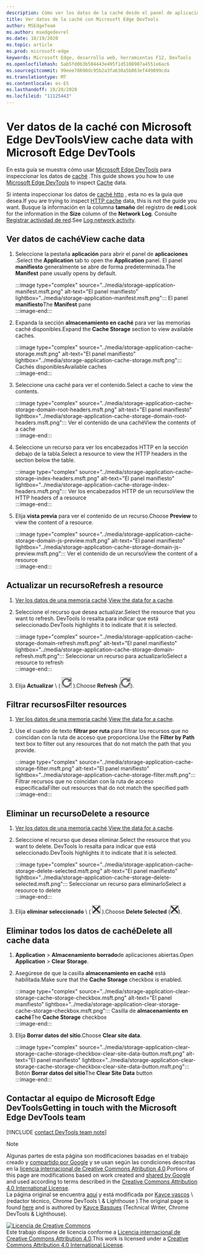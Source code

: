 ```yaml
---
description: Cómo ver los datos de la caché desde el panel de aplicaciones de Microsoft Edge DevTools.
title: Ver datos de la caché con Microsoft Edge DevTools
author: MSEdgeTeam
ms.author: msedgedevrel
ms.date: 10/19/2020
ms.topic: article
ms.prod: microsoft-edge
keywords: Microsoft Edge, desarrollo web, herramientas F12, DevTools
ms.openlocfilehash: 5ab5fd0b3b504443e495f1d5108907a4551e6ac6
ms.sourcegitcommit: 99eee78698dc95b2a3fa638a5b063ef449899cda
ms.translationtype: MT
ms.contentlocale: es-ES
ms.lasthandoff: 10/20/2020
ms.locfileid: "11125443"
---
```

<!-- Copyright Kayce Basques 

   Licensed under the Apache License, Version 2.0 (the "License");
   you may not use this file except in compliance with the License.
   You may obtain a copy of the License at

       https://www.apache.org/licenses/LICENSE-2.0

   Unless required by applicable law or agreed to in writing, software
   distributed under the License is distributed on an "AS IS" BASIS,
   WITHOUT WARRANTIES OR CONDITIONS OF ANY KIND, either express or implied.
   See the License for the specific language governing permissions and
   limitations under the License.  -->

# <span data-ttu-id="c37b4-104">Ver datos de la caché con Microsoft Edge DevTools</span><span class="sxs-lookup"><span data-stu-id="c37b4-104">View cache data with Microsoft Edge DevTools</span></span>  

<span data-ttu-id="c37b4-105">En esta guía se muestra cómo usar [Microsoft Edge DevTools][MicrosoftEdgeDevTools] para inspeccionar los datos de [caché][MDNCache] .</span><span class="sxs-lookup"><span data-stu-id="c37b4-105">This guide shows you how to use [Microsoft Edge DevTools][MicrosoftEdgeDevTools] to inspect [Cache][MDNCache] data.</span></span>  

<span data-ttu-id="c37b4-106">Si intenta inspeccionar los datos de [caché http][MDNHTTPCaching] , esta no es la guía que desea.</span><span class="sxs-lookup"><span data-stu-id="c37b4-106">If you are trying to inspect [HTTP cache][MDNHTTPCaching] data, this is not the guide you want.</span></span>  <span data-ttu-id="c37b4-107">Busque la información en la columna **tamaño** del registro de **red**.</span><span class="sxs-lookup"><span data-stu-id="c37b4-107">Look for the information in the **Size** column of the **Network Log**.</span></span>  <span data-ttu-id="c37b4-108">Consulte [Registrar actividad de red][DevtoolsNetworkLogActivity].</span><span class="sxs-lookup"><span data-stu-id="c37b4-108">See [Log network activity][DevtoolsNetworkLogActivity].</span></span>  

## <span data-ttu-id="c37b4-109">Ver datos de caché</span><span class="sxs-lookup"><span data-stu-id="c37b4-109">View cache data</span></span>  

1.  <span data-ttu-id="c37b4-110">Seleccione la pestaña **aplicación** para abrir el panel de **aplicaciones** .</span><span class="sxs-lookup"><span data-stu-id="c37b4-110">Select the **Application** tab to open the **Application** panel.</span></span>  <span data-ttu-id="c37b4-111">El panel **manifiesto** generalmente se abre de forma predeterminada.</span><span class="sxs-lookup"><span data-stu-id="c37b4-111">The **Manifest** pane usually opens by default.</span></span>  
    
    :::image type="complex" source="../media/storage-application-manifest.msft.png" alt-text="El panel manifiesto" lightbox="../media/storage-application-manifest.msft.png":::
       <span data-ttu-id="c37b4-113">El panel **manifiesto**</span><span class="sxs-lookup"><span data-stu-id="c37b4-113">The **Manifest** pane</span></span>  
    :::image-end:::  
    
1.  <span data-ttu-id="c37b4-114">Expanda la sección **almacenamiento en caché** para ver las memorias caché disponibles.</span><span class="sxs-lookup"><span data-stu-id="c37b4-114">Expand the **Cache Storage** section to view available caches.</span></span>  
    
    :::image type="complex" source="../media/storage-application-cache-storage.msft.png" alt-text="El panel manifiesto" lightbox="../media/storage-application-cache-storage.msft.png":::
       <span data-ttu-id="c37b4-116">Cachés disponibles</span><span class="sxs-lookup"><span data-stu-id="c37b4-116">Available caches</span></span>  
    :::image-end:::  
    
1.  <span data-ttu-id="c37b4-117">Seleccione una caché para ver el contenido.</span><span class="sxs-lookup"><span data-stu-id="c37b4-117">Select a cache to view the contents.</span></span>  
    
    :::image type="complex" source="../media/storage-application-cache-storage-domain-root-headers.msft.png" alt-text="El panel manifiesto" lightbox="../media/storage-application-cache-storage-domain-root-headers.msft.png":::
       <span data-ttu-id="c37b4-119">Ver el contenido de una caché</span><span class="sxs-lookup"><span data-stu-id="c37b4-119">View the contents of a cache</span></span>  
    :::image-end:::  
    
1.  <span data-ttu-id="c37b4-120">Seleccione un recurso para ver los encabezados HTTP en la sección debajo de la tabla.</span><span class="sxs-lookup"><span data-stu-id="c37b4-120">Select a resource to view the HTTP headers in the section below the table.</span></span>  
    
    :::image type="complex" source="../media/storage-application-cache-storage-index-headers.msft.png" alt-text="El panel manifiesto" lightbox="../media/storage-application-cache-storage-index-headers.msft.png":::
       <span data-ttu-id="c37b4-122">Ver los encabezados HTTP de un recurso</span><span class="sxs-lookup"><span data-stu-id="c37b4-122">View the HTTP headers of a resource</span></span>  
    :::image-end:::  
    
1.  <span data-ttu-id="c37b4-123">Elija **vista previa** para ver el contenido de un recurso.</span><span class="sxs-lookup"><span data-stu-id="c37b4-123">Choose **Preview** to view the content of a resource.</span></span>  
    
    :::image type="complex" source="../media/storage-application-cache-storage-domain-js-preview.msft.png" alt-text="El panel manifiesto" lightbox="../media/storage-application-cache-storage-domain-js-preview.msft.png":::
       <span data-ttu-id="c37b4-125">Ver el contenido de un recurso</span><span class="sxs-lookup"><span data-stu-id="c37b4-125">View the content of a resource</span></span>  
    :::image-end:::  
    
## <span data-ttu-id="c37b4-126">Actualizar un recurso</span><span class="sxs-lookup"><span data-stu-id="c37b4-126">Refresh a resource</span></span>  

1.  <span data-ttu-id="c37b4-127">[Ver los datos de una memoria caché](#view-cache-data).</span><span class="sxs-lookup"><span data-stu-id="c37b4-127">[View the data for a cache](#view-cache-data).</span></span>  
1.  <span data-ttu-id="c37b4-128">Seleccione el recurso que desea actualizar.</span><span class="sxs-lookup"><span data-stu-id="c37b4-128">Select the resource that you want to refresh.</span></span>  <span data-ttu-id="c37b4-129">DevTools lo resalta para indicar que está seleccionado.</span><span class="sxs-lookup"><span data-stu-id="c37b4-129">DevTools highlights it to indicate that it is selected.</span></span>  
    
    :::image type="complex" source="../media/storage-application-cache-storage-domain-refresh.msft.png" alt-text="El panel manifiesto" lightbox="../media/storage-application-cache-storage-domain-refresh.msft.png":::
       <span data-ttu-id="c37b4-131">Seleccionar un recurso para actualizarlo</span><span class="sxs-lookup"><span data-stu-id="c37b4-131">Select a resource to refresh</span></span>  
    :::image-end:::  
    
1.  <span data-ttu-id="c37b4-132">Elija **Actualizar** \ ( ![ actualizar ][ImageRefreshIcon] \).</span><span class="sxs-lookup"><span data-stu-id="c37b4-132">Choose **Refresh** \(![Refresh][ImageRefreshIcon]\).</span></span>  
    
## <span data-ttu-id="c37b4-133">Filtrar recursos</span><span class="sxs-lookup"><span data-stu-id="c37b4-133">Filter resources</span></span>  

1.  <span data-ttu-id="c37b4-134">[Ver los datos de una memoria caché](#view-cache-data).</span><span class="sxs-lookup"><span data-stu-id="c37b4-134">[View the data for a cache](#view-cache-data).</span></span>  
1.  <span data-ttu-id="c37b4-135">Use el cuadro de texto **filtrar por ruta** para filtrar los recursos que no coincidan con la ruta de acceso que proporciona.</span><span class="sxs-lookup"><span data-stu-id="c37b4-135">Use the **Filter by Path** text box to filter out any resources that do not match the path that you provide.</span></span>  
    
    :::image type="complex" source="../media/storage-application-cache-storage-filter.msft.png" alt-text="El panel manifiesto" lightbox="../media/storage-application-cache-storage-filter.msft.png":::
       <span data-ttu-id="c37b4-137">Filtrar recursos que no coincidan con la ruta de acceso especificada</span><span class="sxs-lookup"><span data-stu-id="c37b4-137">Filter out resources that do not match the specified path</span></span>  
    :::image-end:::  
    
## <span data-ttu-id="c37b4-138">Eliminar un recurso</span><span class="sxs-lookup"><span data-stu-id="c37b4-138">Delete a resource</span></span>  

1.  <span data-ttu-id="c37b4-139">[Ver los datos de una memoria caché](#view-cache-data).</span><span class="sxs-lookup"><span data-stu-id="c37b4-139">[View the data for a cache](#view-cache-data).</span></span>  
1.  <span data-ttu-id="c37b4-140">Seleccione el recurso que desea eliminar.</span><span class="sxs-lookup"><span data-stu-id="c37b4-140">Select the resource that you want to delete.</span></span>  <span data-ttu-id="c37b4-141">DevTools lo resalta para indicar que está seleccionado.</span><span class="sxs-lookup"><span data-stu-id="c37b4-141">DevTools highlights it to indicate that it is selected.</span></span>  
    
    :::image type="complex" source="../media/storage-application-cache-storage-delete-selected.msft.png" alt-text="El panel manifiesto" lightbox="../media/storage-application-cache-storage-delete-selected.msft.png":::
       <span data-ttu-id="c37b4-143">Seleccionar un recurso para eliminarlo</span><span class="sxs-lookup"><span data-stu-id="c37b4-143">Select a resource to delete</span></span>  
    :::image-end:::  
    
1.  <span data-ttu-id="c37b4-144">Elija **eliminar seleccionado** \ ( ![ eliminar seleccionado ][ImageDeleteIcon] \).</span><span class="sxs-lookup"><span data-stu-id="c37b4-144">Choose **Delete Selected** \(![Delete Selected][ImageDeleteIcon]\).</span></span>  
    
## <span data-ttu-id="c37b4-145">Eliminar todos los datos de caché</span><span class="sxs-lookup"><span data-stu-id="c37b4-145">Delete all cache data</span></span>  

1.  <span data-ttu-id="c37b4-146">**Application**  >  **Almacenamiento borrado**de aplicaciones abiertas.</span><span class="sxs-lookup"><span data-stu-id="c37b4-146">Open **Application** > **Clear Storage**.</span></span>  
1.  <span data-ttu-id="c37b4-147">Asegúrese de que la casilla **almacenamiento en caché** está habilitada.</span><span class="sxs-lookup"><span data-stu-id="c37b4-147">Make sure that the **Cache Storage** checkbox is enabled.</span></span>  
    
    :::image type="complex" source="../media/storage-application-clear-storage-cache-storage-checkbox.msft.png" alt-text="El panel manifiesto" lightbox="../media/storage-application-clear-storage-cache-storage-checkbox.msft.png":::
       <span data-ttu-id="c37b4-149">Casilla de **almacenamiento en caché**</span><span class="sxs-lookup"><span data-stu-id="c37b4-149">The **Cache Storage** checkbox</span></span>  
    :::image-end:::  
    
1.  <span data-ttu-id="c37b4-150">Elija **Borrar datos del sitio**.</span><span class="sxs-lookup"><span data-stu-id="c37b4-150">Choose **Clear site data**.</span></span>  
    
    :::image type="complex" source="../media/storage-application-clear-storage-cache-storage-checkbox-clear-site-data-button.msft.png" alt-text="El panel manifiesto" lightbox="../media/storage-application-clear-storage-cache-storage-checkbox-clear-site-data-button.msft.png":::
       <span data-ttu-id="c37b4-152">Botón **Borrar datos del sitio**</span><span class="sxs-lookup"><span data-stu-id="c37b4-152">The **Clear Site Data** button</span></span>  
    :::image-end:::  
    
## <span data-ttu-id="c37b4-153">Contactar al equipo de Microsoft Edge DevTools</span><span class="sxs-lookup"><span data-stu-id="c37b4-153">Getting in touch with the Microsoft Edge DevTools team</span></span>  

[!INCLUDE [contact DevTools team note](../includes/contact-devtools-team-note.md)]  

<!-- image links -->  

[ImageDeleteIcon]: ../media/delete-icon.msft.png  
[ImageRefreshIcon]: ../media/refresh-icon.msft.png  

<!-- links -->  

[MicrosoftEdgeDevTools]: ../../devtools-guide-chromium.md "Herramientas para desarrolladores de Microsoft Edge (cromo) | Microsoft docs"  
[DevtoolsNetworkLogActivity]: ../network/index.md#log-network-activity  "Registrar actividad de red | Microsoft docs"  

[MDNCache]: https://developer.mozilla.org/docs/Web/API/Cache "Caché | MDN"  
[MDNHTTPCaching]: https://developer.mozilla.org/docs/Web/HTTP/Caching "Almacenamiento en caché de HTTP | MDN"  

> [!NOTE]
> <span data-ttu-id="c37b4-158">Algunas partes de esta página son modificaciones basadas en el trabajo creado y [compartido por Google][GoogleSitePolicies] y se usan según las condiciones descritas en la [licencia internacional de Creative Commons Atribution 4,0][CCA4IL].</span><span class="sxs-lookup"><span data-stu-id="c37b4-158">Portions of this page are modifications based on work created and [shared by Google][GoogleSitePolicies] and used according to terms described in the [Creative Commons Attribution 4.0 International License][CCA4IL].</span></span>  
> <span data-ttu-id="c37b4-159">La página original se encuentra [aquí](https://developers.google.com/web/tools/chrome-devtools/storage/cache) y está modificada por [Kayce vascos][KayceBasques] \ (redactor técnico, Chrome DevTools \ & Lighthouse \).</span><span class="sxs-lookup"><span data-stu-id="c37b4-159">The original page is found [here](https://developers.google.com/web/tools/chrome-devtools/storage/cache) and is authored by [Kayce Basques][KayceBasques] \(Technical Writer, Chrome DevTools \& Lighthouse\).</span></span>  

[![Licencia de Creative Commons][CCby4Image]][CCA4IL]  
<span data-ttu-id="c37b4-161">Este trabajo dispone de licencia conforme a [Licencia internacional de Creative Commons Attribution 4.0][CCA4IL].</span><span class="sxs-lookup"><span data-stu-id="c37b4-161">This work is licensed under a [Creative Commons Attribution 4.0 International License][CCA4IL].</span></span>  

[CCA4IL]: https://creativecommons.org/licenses/by/4.0  
[CCby4Image]: https://i.creativecommons.org/l/by/4.0/88x31.png  
[GoogleSitePolicies]: https://developers.google.com/terms/site-policies  
[KayceBasques]: https://developers.google.com/web/resources/contributors/kaycebasques  
